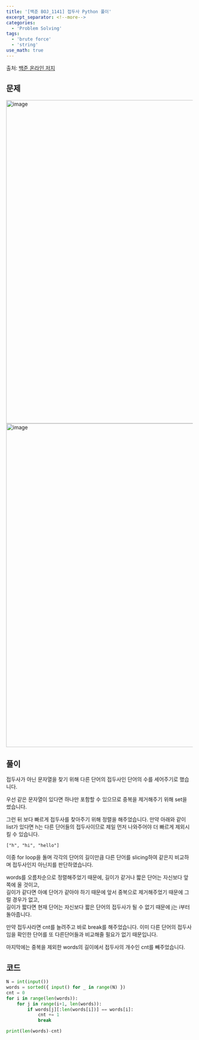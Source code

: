 ```yaml
---
title: '[백준 BOJ_1141] 접두사 Python 풀이'
excerpt_separator: <!--more-->
categories:
  - 'Problem Solving'
tags:
  - 'brute force'
  - 'string'
use_math: true
---
```


출처: [백준 온라인 저지](https://www.acmicpc.net/problem/1141)

## 문제

<img width="871" alt="image" src="https://user-images.githubusercontent.com/59808674/167287488-f12c3820-9560-46cf-aebe-3bab141926eb.png">
<img width="872" alt="image" src="https://user-images.githubusercontent.com/59808674/167287500-ac311545-fb15-4435-aa0d-41fb5ff82903.png">

## 풀이  

접두사가 아닌 문자열을 찾기 위해 다른 단어의 접두사인 단어의 수를 세어주기로 했습니다.  

우선 같은 문자열이 있다면 하나만 포함할 수 있으므로 중복을 제거해주기 위해 set을 썼습니다.  

그런 뒤 보다 빠르게 접두사를 찾아주기 위해 정렬을 해주었습니다. 만약 아래와 같이 list가 있다면 h는 다른 단어들의 접두사이므로 제일 먼저 나와주어야 더 빠르게 제외시킬 수 있습니다.    
```
["h", "hi", "hello"]
```

이중 for loop을 돌며 각각의 단어의 길이만큼 다른 단어를 slicing하여 같은지 비교하며 접두사인지 아닌지를 판단하였습니다.  

words를 오름차순으로 정렬해주었기 때문에, 길이가 같거나 짧은 단어는 자신보다 앞쪽에 올 것이고,  
길이가 같다면 아예 단어가 같아야 하기 때문에 앞서 중복으로 제거해주었기 때문에 그럴 경우가 없고,  
길이가 짧다면 현재 단어는 자신보다 짧은 단어의 접두사가 될 수 없기 때문에 j는 i부터 돌아줍니다.  

만약 접두사라면 cnt를 늘려주고 바로 break를 해주었습니다. 이미 다른 단어의 접두사임을 확인한 단어를 또 다른단어들과 비교해줄 필요가 없기 때문입니다.  

마지막에는 중복을 제외한 words의 길이에서 접두사의 개수인 cnt를 빼주었습니다.  

## 코드  
```python
N = int(input())
words = sorted({ input() for _ in range(N) })
cnt = 0
for i in range(len(words)):
    for j in range(i+1, len(words)):
        if words[j][:len(words[i])] == words[i]:
            cnt += 1
            break

print(len(words)-cnt)
```



